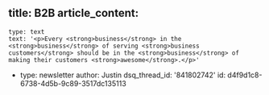 title: B2B
article_content:
  -
    type: text
    text: '<p>Every <strong>business</strong> in the <strong>business</strong> of serving <strong>business customers</strong> should be in the <strong>business</strong> of making their customers <strong>awesome</strong>.</p>'
  -
    type: newsletter
author: Justin
dsq_thread_id: '841802742'
id: d4f9d1c8-6738-4d5b-9c89-3517dc135113
